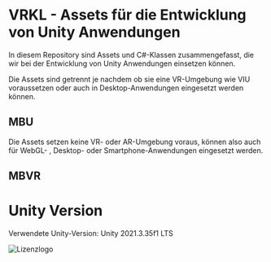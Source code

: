# VRKL - Assets für die Entwicklung von Unity Anwendungen

In diesem Repository sind Assets und C#-Klassen zusammengefasst,
die wir bei der Entwicklung von Unity Anwendungen einsetzen können.

Die Assets sind getrennt je nachdem ob sie eine VR-Umgebung wie VIU voraussetzen oder auch in Desktop-Anwendungen eingesetzt werden können.

## MBU

Die Assets setzen keine VR- oder AR-Umgebung voraus, können also auch
für WebGL- , Desktop- oder Smartphone-Anwendungen eingesetzt werden.

## MBVR


# Unity Version
Verwendete Unity-Version: Unity 2021.3.35f1 LTS

![Lizenzlogo](https://licensebuttons.net/l/by-nc-sa/3.0/de/88x31.png)
